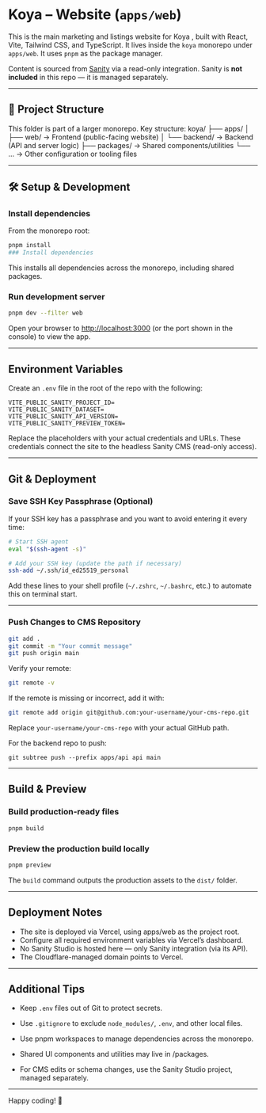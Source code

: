 # Koya – Website (`apps/web`)

This is the main marketing and listings website for Koya , built with React, Vite, Tailwind CSS, and TypeScript. It lives inside the `koya` monorepo under `apps/web`. It uses `pnpm` as the package manager.

Content is sourced from [Sanity](https://www.sanity.io/) via a read-only integration. Sanity is **not included** in this repo — it is managed separately.

---

## 📁 Project Structure

This folder is part of a larger monorepo.
Key structure:
koya/
├── apps/
│ ├── web/ → Frontend (public-facing website)
│ └── backend/ → Backend (API and server logic)
├── packages/ → Shared components/utilities
└── … → Other configuration or tooling files

---

## 🛠 Setup & Development

### Install dependencies

From the monorepo root:

```bash
pnpm install
### Install dependencies
```

This installs all dependencies across the monorepo, including shared packages.

### Run development server

```bash
pnpm dev --filter web
```

Open your browser to [http://localhost:3000](http://localhost:3000) (or the port shown in the console) to view the app.

---

## Environment Variables

Create an `.env` file in the root of the repo with the following:

```env
VITE_PUBLIC_SANITY_PROJECT_ID=
VITE_PUBLIC_SANITY_DATASET=
VITE_PUBLIC_SANITY_API_VERSION=
VITE_PUBLIC_SANITY_PREVIEW_TOKEN=
```

Replace the placeholders with your actual credentials and URLs.
These credentials connect the site to the headless Sanity CMS (read-only access).

---

## Git & Deployment

### Save SSH Key Passphrase (Optional)

If your SSH key has a passphrase and you want to avoid entering it every time:

```bash
# Start SSH agent
eval "$(ssh-agent -s)"

# Add your SSH key (update the path if necessary)
ssh-add ~/.ssh/id_ed25519_personal
```

Add these lines to your shell profile (`~/.zshrc`, `~/.bashrc`, etc.) to automate this on terminal start.

---

### Push Changes to CMS Repository

```bash
git add .
git commit -m "Your commit message"
git push origin main
```

Verify your remote:

```bash
git remote -v
```

If the remote is missing or incorrect, add it with:

```bash
git remote add origin git@github.com:your-username/your-cms-repo.git
```

Replace `your-username/your-cms-repo` with your actual GitHub path.

For the backend repo to push:

```
git subtree push --prefix apps/api api main
```

---

## Build & Preview

### Build production-ready files

```bash
pnpm build
```

### Preview the production build locally

```bash
pnpm preview
```

The `build` command outputs the production assets to the `dist/` folder.

---

## Deployment Notes

- The site is deployed via Vercel, using apps/web as the project root.
- Configure all required environment variables via Vercel’s dashboard.
- No Sanity Studio is hosted here — only Sanity integration (via its API).
- The Cloudflare-managed domain points to Vercel.

---

## Additional Tips

- Keep `.env` files out of Git to protect secrets.

- Use `.gitignore` to exclude `node_modules/`, `.env`, and other local files.

- Use pnpm workspaces to manage dependencies across the monorepo.
- Shared UI components and utilities may live in /packages.
- For CMS edits or schema changes, use the Sanity Studio project, managed separately.

---

Happy coding! 🚀
